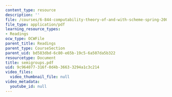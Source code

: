 ```yaml
---
content_type: resource
description: ''
file: /courses/6-844-computability-theory-of-and-with-scheme-spring-2003/9c964077316f0d4b36633294a1c3c214_semigroups.pdf
file_type: application/pdf
learning_resource_types:
- Readings
ocw_type: OCWFile
parent_title: Readings
parent_type: CourseSection
parent_uid: bd583dbd-6c80-e65b-19c5-6a507da5b322
resourcetype: Document
title: semigroups.pdf
uid: 9c964077-316f-0d4b-3663-3294a1c3c214
video_files:
  video_thumbnail_file: null
video_metadata:
  youtube_id: null
---
```


